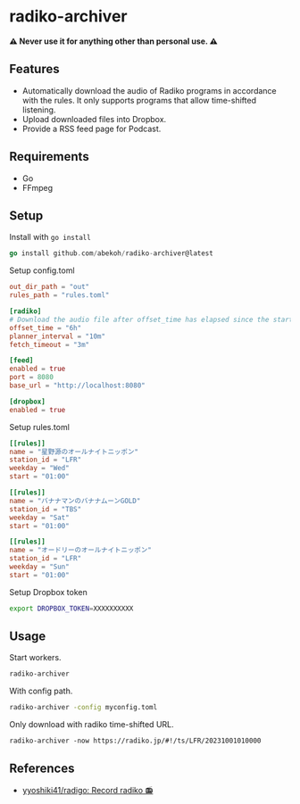 # radiko-archiver

**⚠️ Never use it for anything other than personal use. ⚠️**

## Features

- Automatically download the audio of Radiko programs in accordance with the rules. It only supports programs that allow time-shifted listening.
- Upload downloaded files into Dropbox.
- Provide a RSS feed page for Podcast.

## Requirements

- Go
- FFmpeg

## Setup

Install with `go install`

```go
go install github.com/abekoh/radiko-archiver@latest
```

Setup config.toml

```toml
out_dir_path = "out"
rules_path = "rules.toml"

[radiko]
# Download the audio file after offset_time has elapsed since the start of the program.
offset_time = "6h"
planner_interval = "10m"
fetch_timeout = "3m"

[feed]
enabled = true
port = 8080
base_url = "http://localhost:8080"

[dropbox]
enabled = true
```

Setup rules.toml
```toml
[[rules]]
name = "星野源のオールナイトニッポン"
station_id = "LFR"
weekday = "Wed"
start = "01:00"

[[rules]]
name = "バナナマンのバナナムーンGOLD"
station_id = "TBS"
weekday = "Sat"
start = "01:00"

[[rules]]
name = "オードリーのオールナイトニッポン"
station_id = "LFR"
weekday = "Sun"
start = "01:00"
```

Setup Dropbox token
```sh
export DROPBOX_TOKEN=XXXXXXXXXX
```

## Usage

Start workers.
```sh
radiko-archiver
```

With config path.
```sh
radiko-archiver -config myconfig.toml
```

Only download with radiko time-shifted URL.
```
radiko-archiver -now https://radiko.jp/#!/ts/LFR/20231001010000
```

## References

- [yyoshiki41/radigo: Record radiko 📻](https://github.com/yyoshiki41/radigo)
